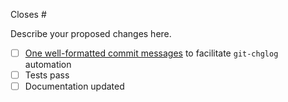 Closes #

Describe your proposed changes here.

<!-- Checkboxes below this note can be erased if not applicable to your Pull Request. -->

- [ ] [One well-formatted commit messages](https://www.conventionalcommits.org/en/v1.0.0-beta.3/) to facilitate `git-chglog` automation
- [ ] Tests pass
- [ ] Documentation updated

